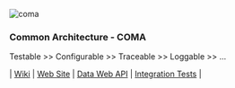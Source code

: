 ![coma](https://github.com/dimokgit/COMA/raw/master/coma.png "COMA")
### Common Architecture - COMA
Testable >> Configurable >> Traceable >> Loggable >> ...

| [Wiki](https://github.com/dimokgit/COMA/wiki) | [Web Site](http://comasite.azurewebsites.net/) | [Data Web API](http://comadataapi.azurewebsites.net/swagger/ui/index) | [Integration Tests](http://comadataapi.azurewebsites.net/swagger/ui/index#!/Test/Test_RunTest) |
